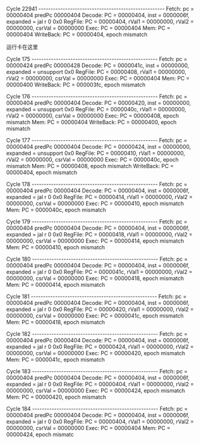Cycle      22941 ----------------------------------------------------
Fetch: pc = 00000404 predPc 00000404
Decode: PC = 00000404, inst = 0000006f, expanded = jal r 0 0x0
RegFile: PC = 00000404, rVal1 = 00000000, rVal2 = 00000000, csrVal = 00000000
Exec: PC = 00000404 
Mem: PC = 00000404
WriteBack: PC = 00000404, epoch mismatch

运行卡在这里

Cycle        175 ----------------------------------------------------
Fetch: pc = 00000424 predPc 00000428
Decode: PC = 0000041c, inst = 00000000, expanded = unsupport 0x0
RegFile: PC = 00000408, rVal1 = 00000000, rVal2 = 00000000, csrVal = 00000000
Exec: PC = 00000404 
Mem: PC = 00000400
WriteBack: PC = 000003fc, epoch mismatch

Cycle        176 ----------------------------------------------------
Fetch: pc = 00000404 predPc 00000404
Decode: PC = 00000420, inst = 00000000, expanded = unsupport 0x0
RegFile: PC = 0000040c, rVal1 = 00000000, rVal2 = 00000000, csrVal = 00000000
Exec: PC = 00000408, epoch mismatch
Mem: PC = 00000404
WriteBack: PC = 00000400, epoch mismatch

Cycle        177 ----------------------------------------------------
Fetch: pc = 00000404 predPc 00000404
Decode: PC = 00000424, inst = 00000000, expanded = unsupport 0x0
RegFile: PC = 00000410, rVal1 = 00000000, rVal2 = 00000000, csrVal = 00000000
Exec: PC = 0000040c, epoch mismatch
Mem: PC = 00000408, epoch mismatch
WriteBack: PC = 00000404, epoch mismatch

Cycle        178 ----------------------------------------------------
Fetch: pc = 00000404 predPc 00000404
Decode: PC = 00000404, inst = 0000006f, expanded = jal r 0 0x0
RegFile: PC = 00000414, rVal1 = 00000000, rVal2 = 00000000, csrVal = 00000000
Exec: PC = 00000410, epoch mismatch
Mem: PC = 0000040c, epoch mismatch

Cycle        179 ----------------------------------------------------
Fetch: pc = 00000404 predPc 00000404
Decode: PC = 00000404, inst = 0000006f, expanded = jal r 0 0x0
RegFile: PC = 00000418, rVal1 = 00000000, rVal2 = 00000000, csrVal = 00000000
Exec: PC = 00000414, epoch mismatch
Mem: PC = 00000410, epoch mismatch

Cycle        180 ----------------------------------------------------
Fetch: pc = 00000404 predPc 00000404
Decode: PC = 00000404, inst = 0000006f, expanded = jal r 0 0x0
RegFile: PC = 0000041c, rVal1 = 00000000, rVal2 = 00000000, csrVal = 00000000
Exec: PC = 00000418, epoch mismatch
Mem: PC = 00000414, epoch mismatch

Cycle        181 ----------------------------------------------------
Fetch: pc = 00000404 predPc 00000404
Decode: PC = 00000404, inst = 0000006f, expanded = jal r 0 0x0
RegFile: PC = 00000420, rVal1 = 00000000, rVal2 = 00000000, csrVal = 00000000
Exec: PC = 0000041c, epoch mismatch
Mem: PC = 00000418, epoch mismatch

Cycle        182 ----------------------------------------------------
Fetch: pc = 00000404 predPc 00000404
Decode: PC = 00000404, inst = 0000006f, expanded = jal r 0 0x0
RegFile: PC = 00000424, rVal1 = 00000000, rVal2 = 00000000, csrVal = 00000000
Exec: PC = 00000420, epoch mismatch
Mem: PC = 0000041c, epoch mismatch

Cycle        183 ----------------------------------------------------
Fetch: pc = 00000404 predPc 00000404
Decode: PC = 00000404, inst = 0000006f, expanded = jal r 0 0x0
RegFile: PC = 00000404, rVal1 = 00000000, rVal2 = 00000000, csrVal = 00000000
Exec: PC = 00000424, epoch mismatch
Mem: PC = 00000420, epoch mismatch

Cycle        184 ----------------------------------------------------
Fetch: pc = 00000404 predPc 00000404
Decode: PC = 00000404, inst = 0000006f, expanded = jal r 0 0x0
RegFile: PC = 00000404, rVal1 = 00000000, rVal2 = 00000000, csrVal = 00000000
Exec: PC = 00000404 
Mem: PC = 00000424, epoch mismatc